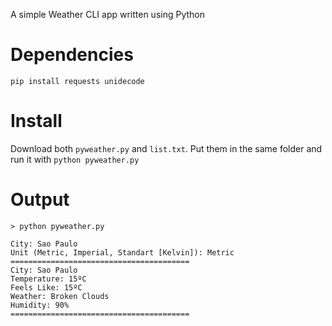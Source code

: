 A simple Weather CLI app written using Python

# Dependencies
`pip install requests unidecode`

# Install
Download both `pyweather.py` and `list.txt`. Put them in the same folder and run it with `python pyweather.py`

# Output
~~~shell
> python pyweather.py

City: Sao Paulo
Unit (Metric, Imperial, Standart [Kelvin]): Metric
========================================
City: Sao Paulo
Temperature: 15ºC
Feels Like: 15ºC
Weather: Broken Clouds
Humidity: 90%
========================================
~~~
